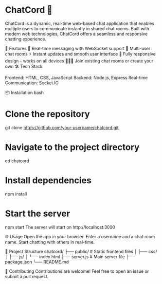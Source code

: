 # ChatCord 💬
ChatCord is a dynamic, real-time web-based chat application that enables multiple users to communicate instantly in shared chat rooms. Built with modern web technologies, ChatCord offers a seamless and responsive chatting experience.

🚀 Features
💬 Real-time messaging with WebSocket support
👥 Multi-user chat rooms
⚡ Instant updates and smooth user interface
📱 Fully responsive design – works on all devices
🧑‍🤝‍🧑 Join existing chat rooms or create your own
🛠️ Tech Stack


Frontend: HTML, CSS, JavaScript
Backend: Node.js, Express
Real-time Communication: Socket.IO


📦 Installation
bash
# Clone the repository
git clone https://github.com/your-username/chatcord.git

# Navigate to the project directory
cd chatcord

# Install dependencies
npm install

# Start the server
npm start
The server will start on http://localhost:3000


🌐 Usage
Open the app in your browser.
Enter a username and a chat room name.
Start chatting with others in real-time.


📁 Project Structure
chatcord/
├── public/             # Static frontend files
│   ├── css/
│   ├── js/
│   └── index.html
├── server.js           # Main server file
├── package.json
└── README.md


🤝 Contributing
Contributions are welcome! Feel free to open an issue or submit a pull request.
